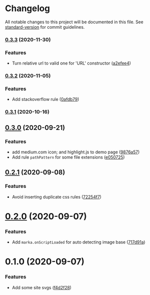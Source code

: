 # Changelog

All notable changes to this project will be documented in this file. See [standard-version](https://github.com/conventional-changelog/standard-version) for commit guidelines.

### [0.3.3](https://github.com/hikerpig/marka-js/compare/v0.3.2...v0.3.3) (2020-11-30)


### Features

* Turn relative url to valid one for 'URL' constructor ([a2efee4](https://github.com/hikerpig/marka-js/commit/a2efee41abc0dc6dd9b2a3f3dfdb7d294d2cb7d5))

### [0.3.2](https://github.com/hikerpig/marka-js/compare/v0.3.1...v0.3.2) (2020-11-05)


### Features

* Add stackoverflow rule ([0afdb79](https://github.com/hikerpig/marka-js/commit/0afdb79b6e711fc7a96fb92368486555fbef13d9))

### [0.3.1](https://github.com/hikerpig/marka-js/compare/v0.3.0...v0.3.1) (2020-10-16)

## [0.3.0](https://github.com/hikerpig/marka-js/compare/v0.2.1...v0.3.0) (2020-09-21)


### Features

* add medium.com icon; and highlight.js to demo page ([9876a57](https://github.com/hikerpig/marka-js/commit/9876a57aa56e7fbd22cb507bd1d6696d89dfa5a7))
* Add rule `pathPattern` for some file extensions ([e050725](https://github.com/hikerpig/marka-js/commit/e05072597aeededa282b19cdbfaf9e790b083e76))

## [0.2.1](https://github.com/hikerpig/marka-js/compare/v0.2.0...v0.2.1) (2020-09-08)


### Features

* Avoid inserting duplicate css rules ([72254f7](https://github.com/hikerpig/marka-js/commit/72254f747aba482e489d4380fdc6a49a2e2242ed))



# [0.2.0](https://github.com/hikerpig/marka-js/compare/v0.1.0...v0.2.0) (2020-09-07)


### Features

* Add `marka.onScriptLoaded` for auto detecting image base ([717d91a](https://github.com/hikerpig/marka-js/commit/717d91ae53af7d0b560c511b9cfa9d472b60a689))



# 0.1.0 (2020-09-07)


### Features

* Add some site svgs ([f4d2f28](https://github.com/hikerpig/marka-js/commit/f4d2f281c2ab5b39b8104f8d9adad5e48160898d))
